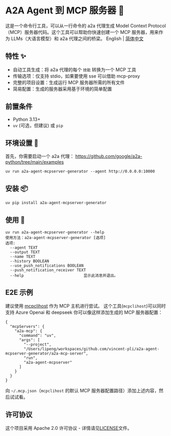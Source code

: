 # A2A Agent 到 MCP 服务器 🤖
这是一个命令行工具，可以从一行命令的 a2a 代理生成 Model Context Protocol（MCP）服务器代码。这个工具可以帮助你快速创建一个 MCP 服务器，用来作为 LLMs（大语言模型）和 a2a 代理之间的桥梁。
English | [简体中文](./README-zh.md)

## 特性 ✨
- 自动工具生成：将 a2a 代理的每个 `技能` 转换为一个 MCP 工具
- 传输选项：仅支持 stdio，如果要使用 sse 可以借助 mcp-proxy
- 完整的项目设置：生成运行 MCP 服务器所需的所有文件
- 简易配置：生成的服务器采用基于环境的简单配置

## 前置条件
- Python 3.13+
- `uv` (可选，但建议) 或 `pip`

## 环境设置 🔧
首先，你需要启动一个 a2a 代理：
https://github.com/google/a2a-python/tree/main/examples
```
uv run a2a-agent-mcpserver-generator --agent http://0.0.0.0:10000
```
## 安装 📦
```bash
uv pip install a2a-agent-mcpserver-generator
```
## 使用 🚀
```
uv run a2a-agent-mcpserver-generator --help
使用方法：a2a-agent-mcpserver-generator [选项]
选项:
  --agent TEXT
  --output TEXT
  --name TEXT
  --history BOOLEAN
  --use_push_notifications BOOLEAN
  --push_notification_receiver TEXT
  --help                          显示此消息并退出。
```
## E2E 示例
建议使用 [mcpclihost](https://github.com/vincent-pli/mcp-cli-host) 作为 MCP 主机进行尝试。
这个工具(`mcpclihost`)可以同时支持 Azure Openai 和 deepseek
你可以像这样添加生成的 MCP 服务器配置：
```
{
  "mcpServers": {
    "a2a-mcp": {
      "command": "uv",
      "args": [
        "--project",
        "/Users/lipeng/workspaces/github.com/vincent-pli/a2a-agent-mcpserver-generator/a2a-mcp-server",
        "run",
        "a2a-agent-mcpserver"
      ]
    }
  }
}
```
向 `~/.mcp.json`（`mcpclihost` 的默认 MCP 服务器配置路径）添加上述内容，然后试试看。

## 许可协议

这个项目采用 Apache 2.0 许可协议 - 详情请见[LICENSE](LICENSE)文件。